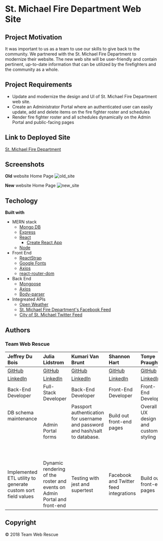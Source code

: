 # St. Michael Fire Department Web Site

## Project Motivation
It was important to us as a team to use our skills to give back to the community. We partnered with the St. Michael Fire Department to modernize their website. The new web site will be user-friendly and contain pertinent, up-to-date information that can be utilized by the firefighters and the community as a whole. 

## Project Requirements
*  Update and modernize the design and UI of St. Michael Fire Department web site.
* Create an Administrator Portal where an authenticated user can easily update, add and delete items on the fire fighter roster and schedules
* Render fire fighter roster and all schedules dynamically on the Admin Portal and public-facing pages

## Link to Deployed Site
[St. Michael Fire Department](https://smfd.herokuapp.com/)
 
## Screenshots
**Old** website Home Page
![old_site](https://user-images.githubusercontent.com/31745567/39676446-7760a418-5130-11e8-899c-3f65b6ca0c08.png)

**New** website Home Page
![new_site](https://user-images.githubusercontent.com/31745567/39676455-c6c3cac6-5130-11e8-90eb-5f80e6018809.png)



## Techology 

<b>Built with</b>
- MERN stack
    - [Mongo DB]()
    - [Express](https://yarnpkg.com/en/package/express)
    - [React](https://reactjs.org/)
        - [Create React App](https://github.com/facebook/create-react-app)
    - [Node](https://nodejs.org/en/)
- Front End
    - [ReactStrap](https://reactstrap.github.io/)
    - [Google Fonts](https://fonts.google.com/)
    - [Axios](https://yarnpkg.com/en/package/axios)
    - [react-router-dom](https://yarnpkg.com/en/package/react-router-dom)
- Back End
    - [Mongoose](https://yarnpkg.com/en/package/mongoose)  
    - [Axios](https://yarnpkg.com/en/package/axios)
    - [Body-parser](https://yarnpkg.com/en/package/body-parser) 
- Integreated APIs
    - [Open Weather](https://openweathermap.org/)
    - [St. Michael Fire Department's Facebook Feed](https://www.facebook.com/stmichaelfire/)    
    - [City of St. Michael Twitter Feed](https://twitter.com/cityofstmichael?ref_src=twsrc%5Etfw&ref_url=http%3A%2F%2Flocalhost%3A3000%2F)    

## Authors 
### **Team Web Rescue**

|Jeffrey Du Bois | Julia Lidstrom |Kumari Van Brunt |  Shannon Hart  | Tonye Praught
| :---           |     :---       |  :---           | :----          |:-----
| [GitHub](https://github.com/jeffadubois) | [GitHub](https://github.com/JuliaLid) | [GitHub](https://github.com/kumarivb)|  [GitHub](https://github.com/SilverTree18) |[GitHub](https://github.com/tpraught)
[LinkedIn](https://www.linkedin.com/in/jeff-dubois-14a44272)  |  [LinkedIn](https://www.linkedin.com/in/julialidstrom/) | [LinkedIn](https://www.linkedin.com/in/kumarivb) | [LinkedIn](https://www.linkedin.com/in/shannonehart) |[LinkedIn](https://www.linkedin.com/in/tonyepraught)
|Back-End Developer | Full-Stack Developer | Back-End Developer | Front-End Developer | Front-End Developer
|DB schema maintenance&nbsp; &nbsp; &nbsp; &nbsp; &nbsp; &nbsp; &nbsp; &nbsp; &nbsp; &nbsp;&nbsp; &nbsp; &nbsp; &nbsp; &nbsp; &nbsp; &nbsp; &nbsp; &nbsp; &nbsp;&nbsp; &nbsp; &nbsp; &nbsp; &nbsp; &nbsp; &nbsp; &nbsp; &nbsp; &nbsp;&nbsp; &nbsp; &nbsp; &nbsp; &nbsp; &nbsp; &nbsp; &nbsp; &nbsp; &nbsp;&nbsp; &nbsp; &nbsp; &nbsp; &nbsp; &nbsp; &nbsp; &nbsp; &nbsp; &nbsp;&nbsp; &nbsp; &nbsp; &nbsp; &nbsp; &nbsp; &nbsp; &nbsp; &nbsp; &nbsp;|Admin Portal forms | Passport authentication for username and password and hash/salt to database. &nbsp; &nbsp; &nbsp; &nbsp; &nbsp; &nbsp; &nbsp; &nbsp; &nbsp; &nbsp;&nbsp; &nbsp; &nbsp; &nbsp; &nbsp; &nbsp; &nbsp; &nbsp; &nbsp; &nbsp;&nbsp; &nbsp; &nbsp; &nbsp; &nbsp; &nbsp; &nbsp; &nbsp; &nbsp; &nbsp;|Build out front-end pages&nbsp; &nbsp; &nbsp; &nbsp; &nbsp; &nbsp; &nbsp; &nbsp; &nbsp; &nbsp;&nbsp; &nbsp; &nbsp; &nbsp; &nbsp; &nbsp; &nbsp; &nbsp; &nbsp; &nbsp;&nbsp; &nbsp; &nbsp; &nbsp; &nbsp; &nbsp; &nbsp; &nbsp; &nbsp; &nbsp; | Overall UX design and custom styling &nbsp; &nbsp; &nbsp; &nbsp; &nbsp; &nbsp; &nbsp; &nbsp; &nbsp; &nbsp;&nbsp; &nbsp; &nbsp; &nbsp; &nbsp; &nbsp; &nbsp; &nbsp; &nbsp; &nbsp;&nbsp; &nbsp; &nbsp; &nbsp; &nbsp; &nbsp; &nbsp; &nbsp; &nbsp; &nbsp;
|Implemented ETL utility to generate custom sort field values | Dynamic rendering of the roster and events on Admin Portal and front-end | Testing with jest and supertest| Facebook and Twitter feed integrations |Build out front-end pages

## Copyright

 © 2018 Team Web Rescue